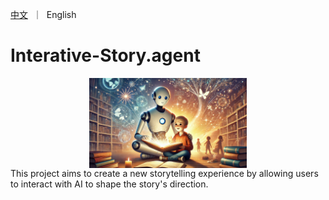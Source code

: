 <p align="left">
    <a href="README_CN.md">中文</a>&nbsp ｜ &nbspEnglish&nbsp
</p>

# Interative-Story.agent
<img src="assets/icon_dalle.png" alt="Icon" style="width:50%; display:block; margin:0 auto;" />
This project aims to create a new storytelling experience by allowing users to interact with AI to shape the story's direction.
